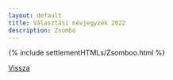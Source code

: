 ```yaml
---
layout: default
title: Választási névjegyzék 2022
description: Zsombó
---
```


{% include settlementHTMLs/Zsomboo.html %}

[Vissza](./)